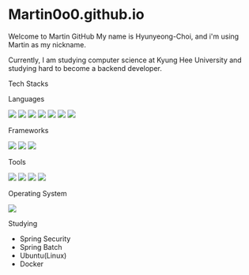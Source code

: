 # Martin0o0.github.io

Welcome to Martin GitHub
My name is Hyunyeong-Choi, and i'm using Martin as my nickname.

Currently, I am studying computer science at Kyung Hee University and studying hard to become a backend developer.


Tech Stacks
</hr>
Languages

<img src="https://img.shields.io/badge/-C%2FC%2B%2B-brightgreen"/> <img src="https://img.shields.io/badge/-Java-red"/>
<img src="https://img.shields.io/badge/-Python-blue"/>
<img src="https://img.shields.io/badge/-HTML-lightgrey"/>
<img src="https://img.shields.io/badge/-CSS-orange"/>
<img src="https://img.shields.io/badge/-JS-yellow"/>
<img src="https://img.shields.io/badge/-SQL-yellowgreen"/>


Frameworks

<img src="https://img.shields.io/badge/-Spring%20Boot-green"/> <img src="https://img.shields.io/badge/-JPA-lightgrey"/>
<img src="https://img.shields.io/badge/-Spring%20Security-green"/>


Tools

<img src="https://img.shields.io/badge/-VS%20Code-blue"/> <img src="https://img.shields.io/badge/-IntelliJ-red"/>
<img src="https://img.shields.io/badge/-Xcode-black"/>
<img src="https://img.shields.io/badge/-MySQL-orange"/>

Operating System

<img src="https://img.shields.io/badge/-MacOS(MacBook pro 14)-black"/>

    

Studying
 - Spring Security
 - Spring Batch
 - Ubuntu(Linux)
 - Docker
 
